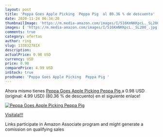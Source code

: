 ```yaml
---
layout: post
title: 'Peppa Goes Apple Picking  Peppa Pig  al 80.36 % de descuento'
date: 2020-11-24 06:34:20
thumbnailImage: 'https://m.media-amazon.com/images/I/516KmNKKpcL._SL200_.jpg'
images: [ 'https://m.media-amazon.com/images/I/516KmNKKpcL._SL200_.jpg' ]
comments: true
category: ofertas
author: ring
slug: 133832781X
description:
actualPrice: 0.98 USD
currency: USD
price: 0.98
comparePrice: 4.99 USD
inStock: true
prodname: 'Peppa Goes Apple Picking  Peppa Pig '
---
```


Ahora mismo tienes [Peppa Goes Apple Picking  Peppa Pig ](https://www.amazon.com/dp/133832781X/?tag=tolees-20) a 0.98 USD (original: 4.99 USD) (80.36 %  de descuento) en el siguiente enlace!

[![Peppa Goes Apple Picking  Peppa Pig ](https://m.media-amazon.com/images/I/516KmNKKpcL._SL200_.jpg)](https://www.amazon.com/dp/133832781X/?tag=tolees-20)

[Visítala!!!](https://www.amazon.com/dp/133832781X/?tag=tolees-20)

Links participate in Amazon Associate program and might generate a comission on qualifying sales
